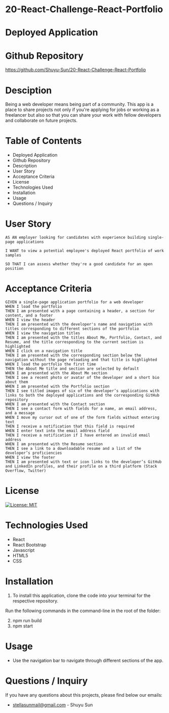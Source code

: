 # 20-React-Challenge-React-Portfolio

# Deployed Application

# Github Repository

https://github.com/Shuyu-Sun/20-React-Challenge-React-Portfolio

# Desciption

Being a web developer means being part of a community. This app is a place to share projects not only if you're applying for jobs or working as a freelancer but also so that you can share your work with fellow developers and collaborate on future projects.

# Table of Contents

- Deployed Application
- Github Repository
- Description
- User Story
- Acceptance Criteria
- License
- Technologies Used
- Installation
- Usage
- Questions / Inquiry

# User Story

```
AS AN employer looking for candidates with experience building single-page applications

I WANT to view a potential employee's deployed React portfolio of work samples

SO THAT I can assess whether they're a good candidate for an open position

```

# Acceptance Criteria

```
GIVEN a single-page application portfolio for a web developer
WHEN I load the portfolio
THEN I am presented with a page containing a header, a section for content, and a footer
WHEN I view the header
THEN I am presented with the developer's name and navigation with titles corresponding to different sections of the portfolio
WHEN I view the navigation titles
THEN I am presented with the titles About Me, Portfolio, Contact, and Resume, and the title corresponding to the current section is highlighted
WHEN I click on a navigation title
THEN I am presented with the corresponding section below the navigation without the page reloading and that title is highlighted
WHEN I load the portfolio the first time
THEN the About Me title and section are selected by default
WHEN I am presented with the About Me section
THEN I see a recent photo or avatar of the developer and a short bio about them
WHEN I am presented with the Portfolio section
THEN I see titled images of six of the developer’s applications with links to both the deployed applications and the corresponding GitHub repository
WHEN I am presented with the Contact section
THEN I see a contact form with fields for a name, an email address, and a message
WHEN I move my cursor out of one of the form fields without entering text
THEN I receive a notification that this field is required
WHEN I enter text into the email address field
THEN I receive a notification if I have entered an invalid email address
WHEN I am presented with the Resume section
THEN I see a link to a downloadable resume and a list of the developer’s proficiencies
WHEN I view the footer
THEN I am presented with text or icon links to the developer’s GitHub and LinkedIn profiles, and their profile on a third platform (Stack Overflow, Twitter)

```
# License

[![License: MIT](https://img.shields.io/badge/License-MIT-yellow.svg)](https://opensource.org/licenses/MIT)

# Technologies Used

- React
- React Bootstrap
- Javascript
- HTML5
- CSS

# Installation

1. To install this application, clone the code into your terminal for the respective repository.

Run the following commands in the command-line in the root of the folder:

2. npm run build
3. npm start

# Usage

- Use the navigation bar to navigate through different sections of the app.

# Questions / Inquiry

If you have any questions about this projects, please find below our emails:

- stellasunmail@gmail.com - Shuyu Sun
